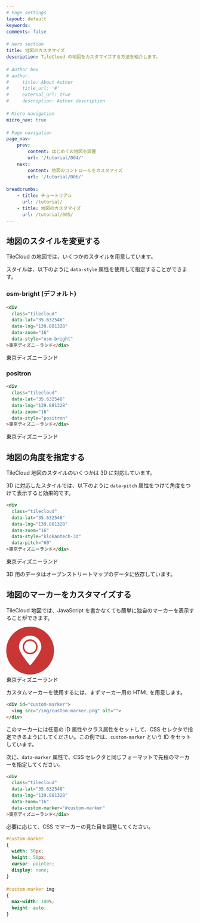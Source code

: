 ```yaml
---
# Page settings
layout: default
keywords:
comments: false

# Hero section
title: 地図のカスタマイズ
description: TileCloud の地図をカスタマイズする方法を紹介します。

# Author box
# author:
#     title: About Author
#     title_url: '#'
#     external_url: true
#     description: Author description

# Micro navigation
micro_nav: true

# Page navigation
page_nav:
    prev:
        content: はじめての地図を設置
        url: '/tutorial/004/'
    next:
        content: 地図のコントロールをカスタマイズ
        url: '/tutorial/006/'
        
breadcrumbs:
    - title: チュートリアル
      url: /tutorial/
    - title: 地図のカスタマイズ
      url: /tutorial/005/
---
```


## 地図のスタイルを変更する

TileCloud の地図では、いくつかのスタイルを用意しています。

<div class="tilecloud-styles"></div>

スタイルは、以下のように `data-style` 属性を使用して指定することができます。

### osm-bright (デフォルト)

```html
<div
  class="tilecloud"
  data-lat="35.632546"
  data-lng="139.881328"
  data-zoom="16"
  data-style="osm-bright"
>東京ディズニーランド</div>
```

<div
  class="tilecloud"
  data-lat="35.632546"
  data-lng="139.881328"
  data-zoom="16"
  data-style="osm-bright"
>東京ディズニーランド</div>

### positron

```html
<div
  class="tilecloud"
  data-lat="35.632546"
  data-lng="139.881328"
  data-zoom="16"
  data-style="positron"
>東京ディズニーランド</div>
```

<div
  class="tilecloud"
  data-lat="35.632546"
  data-lng="139.881328"
  data-zoom="16"
  data-style="positron"
>東京ディズニーランド</div>

## 地図の角度を指定する

TileCloud 地図のスタイルのいくつかは 3D に対応しています。

3D に対応したスタイルでは、以下のように `data-pitch` 属性をつけて角度をつけて表示すると効果的です。

```html
<div
  class="tilecloud"
  data-lat="35.632546"
  data-lng="139.881328"
  data-zoom="16"
  data-style="klokantech-3d"
  data-pitch="60"
>東京ディズニーランド</div>
```

<div
  class="tilecloud"
  data-lat="35.632546"
  data-lng="139.881328"
  data-zoom="16"
  data-style="klokantech-3d"
  data-pitch="60"
>東京ディズニーランド</div>

3D 用のデータはオープンストリートマップのデータに依存しています。

## 地図のマーカーをカスタマイズする

TileCloud 地図では、JavaScript を書かなくても簡単に独自のマーカーを表示することができます。

<div id="custom-marker"><img src="/img/custom-marker.png" alt=""></div>

<div
  class="tilecloud"
  data-lat="35.632546"
  data-lng="139.881328"
  data-zoom="16"
  data-custom-marker="#custom-marker"
>東京ディズニーランド</div>

カスタムマーカーを使用するには、まずマーカー用の HTML を用意します。

```html
<div id="custom-marker">
  <img src="/img/custom-marker.png" alt="">
</div>
```

このマーカーには任意の ID 属性やクラス属性をセットして、CSS セレクタで指定できるようにしてください。この例では、`custom-marker` という ID をセットしています。

次に、`data-marker` 属性で、CSS セレクタと同じフォーマットで先程のマーカーを指定してください。

```html
<div
  class="tilecloud"
  data-lat="35.632546"
  data-lng="139.881328"
  data-zoom="16"
  data-custom-marker="#custom-marker"
>東京ディズニーランド</div>
```

必要に応じて、CSS でマーカーの見た目を調整してください。

```css
#custom-marker
{
  width: 50px;
  height: 50px;
  cursor: pointer;
  display: none;
}

#custom-marker img
{
  max-width: 100%;
  height: auto;
}
```
